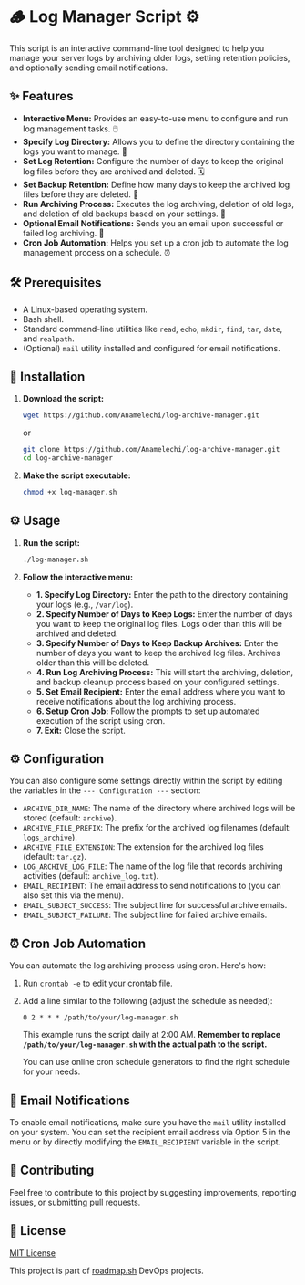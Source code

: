 # 🪵 Log Manager Script ⚙️

This script is an interactive command-line tool designed to help you manage your server logs by archiving older logs, setting retention policies, and optionally sending email notifications.

## ✨ Features

* **Interactive Menu:** Provides an easy-to-use menu to configure and run log management tasks. 🖱️
* **Specify Log Directory:** Allows you to define the directory containing the logs you want to manage. 📂
* **Set Log Retention:** Configure the number of days to keep the original log files before they are archived and deleted. 🗓️
* **Set Backup Retention:** Define how many days to keep the archived log files before they are deleted. 💾
* **Run Archiving Process:** Executes the log archiving, deletion of old logs, and deletion of old backups based on your settings. 🚀
* **Optional Email Notifications:** Sends you an email upon successful or failed log archiving. 📧
* **Cron Job Automation:** Helps you set up a cron job to automate the log management process on a schedule. ⏰

## 🛠️ Prerequisites

* A Linux-based operating system.
* Bash shell.
* Standard command-line utilities like `read`, `echo`, `mkdir`, `find`, `tar`, `date`, and `realpath`.
* (Optional) `mail` utility installed and configured for email notifications.

## 💾 Installation

1.  **Download the script:**
    ```bash
    wget https://github.com/Anamelechi/log-archive-manager.git
    ```
    or
    ```bash
    git clone https://github.com/Anamelechi/log-archive-manager.git
    cd log-archive-manager
    ```

2.  **Make the script executable:**
    ```bash
    chmod +x log-manager.sh
    ```

## ⚙️ Usage

1.  **Run the script:**
    ```bash
    ./log-manager.sh
    ```

2.  **Follow the interactive menu:**
    * **1. Specify Log Directory:** Enter the path to the directory containing your logs (e.g., `/var/log`).
    * **2. Specify Number of Days to Keep Logs:** Enter the number of days you want to keep the original log files. Logs older than this will be archived and deleted.
    * **3. Specify Number of Days to Keep Backup Archives:** Enter the number of days you want to keep the archived log files. Archives older than this will be deleted.
    * **4. Run Log Archiving Process:** This will start the archiving, deletion, and backup cleanup process based on your configured settings.
    * **5. Set Email Recipient:** Enter the email address where you want to receive notifications about the log archiving process.
    * **6. Setup Cron Job:** Follow the prompts to set up automated execution of the script using cron.
    * **7. Exit:** Close the script.

## ⚙️ Configuration

You can also configure some settings directly within the script by editing the variables in the `--- Configuration ---` section:

* `ARCHIVE_DIR_NAME`: The name of the directory where archived logs will be stored (default: `archive`).
* `ARCHIVE_FILE_PREFIX`: The prefix for the archived log filenames (default: `logs_archive`).
* `ARCHIVE_FILE_EXTENSION`: The extension for the archived log files (default: `tar.gz`).
* `LOG_ARCHIVE_LOG_FILE`: The name of the log file that records archiving activities (default: `archive_log.txt`).
* `EMAIL_RECIPIENT`: The email address to send notifications to (you can also set this via the menu).
* `EMAIL_SUBJECT_SUCCESS`: The subject line for successful archive emails.
* `EMAIL_SUBJECT_FAILURE`: The subject line for failed archive emails.

## ⏰ Cron Job Automation

You can automate the log archiving process using cron. Here's how:

1.  Run `crontab -e` to edit your crontab file.
2.  Add a line similar to the following (adjust the schedule as needed):

    ```cron
    0 2 * * * /path/to/your/log-manager.sh
    ```

    This example runs the script daily at 2:00 AM. **Remember to replace `/path/to/your/log-manager.sh` with the actual path to the script.**

    You can use online cron schedule generators to find the right schedule for your needs.

## 📧 Email Notifications

To enable email notifications, make sure you have the `mail` utility installed on your system. You can set the recipient email address via Option 5 in the menu or by directly modifying the `EMAIL_RECIPIENT` variable in the script.

## 🤝 Contributing

Feel free to contribute to this project by suggesting improvements, reporting issues, or submitting pull requests.

## 📄 License

[MIT License](LICENSE)

This project is part of [roadmap.sh](https://roadmap.sh/projects/server-stats) DevOps projects.
